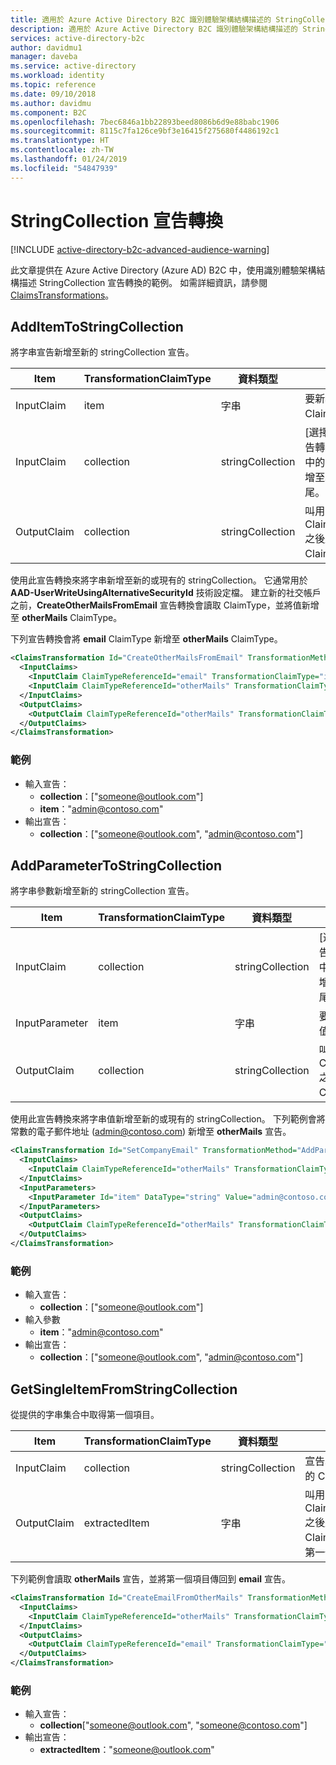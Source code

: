 ```yaml
---
title: 適用於 Azure Active Directory B2C 識別體驗架構結構描述的 StringCollection 宣告轉換範例 | Microsoft Docs
description: 適用於 Azure Active Directory B2C 識別體驗架構結構描述的 StringCollection 宣告轉換範例。
services: active-directory-b2c
author: davidmu1
manager: daveba
ms.service: active-directory
ms.workload: identity
ms.topic: reference
ms.date: 09/10/2018
ms.author: davidmu
ms.component: B2C
ms.openlocfilehash: 7bec6846a1bb22893beed8086b6d9e88babc1906
ms.sourcegitcommit: 8115c7fa126ce9bf3e16415f275680f4486192c1
ms.translationtype: HT
ms.contentlocale: zh-TW
ms.lasthandoff: 01/24/2019
ms.locfileid: "54847939"
---
```

# <a name="stringcollection-claims-transformations"></a>StringCollection 宣告轉換

[!INCLUDE [active-directory-b2c-advanced-audience-warning](../../includes/active-directory-b2c-advanced-audience-warning.md)]

此文章提供在 Azure Active Directory (Azure AD) B2C 中，使用識別體驗架構結構描述 StringCollection 宣告轉換的範例。 如需詳細資訊，請參閱 [ClaimsTransformations](claimstransformations.md)。

## <a name="additemtostringcollection"></a>AddItemToStringCollection

將字串宣告新增至新的 stringCollection 宣告。 

| Item | TransformationClaimType | 資料類型 | 注意 |
| ---- | ----------------------- | --------- | ----- |
| InputClaim | item | 字串 | 要新增至輸出宣告的 ClaimType。 |
| InputClaim | collection | stringCollection | [選擇性] 如果指定，宣告轉換就會複製此集合中的項目，並將項目新增至輸出集合宣告的結尾。 |
| OutputClaim | collection | stringCollection | 叫用此 ClaimsTransformation 之後所產生的 ClaimType。 |

使用此宣告轉換來將字串新增至新的或現有的 stringCollection。 它通常用於 **AAD-UserWriteUsingAlternativeSecurityId** 技術設定檔。 建立新的社交帳戶之前，**CreateOtherMailsFromEmail** 宣告轉換會讀取 ClaimType，並將值新增至 **otherMails** ClaimType。 

下列宣告轉換會將 **email** ClaimType 新增至 **otherMails** ClaimType。

```XML
<ClaimsTransformation Id="CreateOtherMailsFromEmail" TransformationMethod="AddItemToStringCollection">
  <InputClaims>
    <InputClaim ClaimTypeReferenceId="email" TransformationClaimType="item" />
    <InputClaim ClaimTypeReferenceId="otherMails" TransformationClaimType="collection" />
  </InputClaims>
  <OutputClaims>
    <OutputClaim ClaimTypeReferenceId="otherMails" TransformationClaimType="collection" />
  </OutputClaims>
</ClaimsTransformation>
```

### <a name="example"></a>範例

- 輸入宣告：
    - **collection**：["someone@outlook.com"]
    - **item**："admin@contoso.com"
- 輸出宣告： 
    - **collection**：["someone@outlook.com", "admin@contoso.com"]

## <a name="addparametertostringcollection"></a>AddParameterToStringCollection

將字串參數新增至新的 stringCollection 宣告。 

| Item | TransformationClaimType | 資料類型 | 注意 |
| ---- | ----------------------- | --------- | ----- |
| InputClaim | collection | stringCollection | [選擇性] 如果指定，宣告轉換就會複製此集合中的項目，並將項目新增至輸出集合宣告的結尾。 |
| InputParameter | item | 字串 | 要新增至輸出宣告的值。 |
| OutputClaim | collection | stringCollection | 叫用此 ClaimsTransformation 之後將產生的 ClaimType。 |

使用此宣告轉換來將字串值新增至新的或現有的 stringCollection。 下列範例會將常數的電子郵件地址 (admin@contoso.com) 新增至 **otherMails** 宣告。 

```XML
<ClaimsTransformation Id="SetCompanyEmail" TransformationMethod="AddParameterToStringCollection">
  <InputClaims>
    <InputClaim ClaimTypeReferenceId="otherMails" TransformationClaimType="collection" />
  </InputClaims>
  <InputParameters>
    <InputParameter Id="item" DataType="string" Value="admin@contoso.com" />
  </InputParameters>
  <OutputClaims>
    <OutputClaim ClaimTypeReferenceId="otherMails" TransformationClaimType="collection" />
  </OutputClaims>
</ClaimsTransformation>
```

### <a name="example"></a>範例

- 輸入宣告：
    - **collection**：["someone@outlook.com"]
- 輸入參數 
    - **item**："admin@contoso.com"
- 輸出宣告：
    - **collection**：["someone@outlook.com", "admin@contoso.com"]

## <a name="getsingleitemfromstringcollection"></a>GetSingleItemFromStringCollection

從提供的字串集合中取得第一個項目。 

| Item | TransformationClaimType | 資料類型 | 注意 |
| ---- | ----------------------- | --------- | ----- |
| InputClaim | collection | stringCollection | 宣告轉換用來取得項目的 ClaimType。 |
| OutputClaim | extractedItem | 字串 | 叫用此 ClaimsTransformation 之後所產生的 ClaimType。 集合中的第一個項目。 |

下列範例會讀取 **otherMails** 宣告，並將第一個項目傳回到 **email** 宣告。 

```XML
<ClaimsTransformation Id="CreateEmailFromOtherMails" TransformationMethod="GetSingleItemFromStringCollection">
  <InputClaims>
    <InputClaim ClaimTypeReferenceId="otherMails" TransformationClaimType="collection" />
  </InputClaims>
  <OutputClaims>
    <OutputClaim ClaimTypeReferenceId="email" TransformationClaimType="extractedItem" />
  </OutputClaims>
</ClaimsTransformation>
```

### <a name="example"></a>範例

- 輸入宣告：
    - **collection**["someone@outlook.com", "someone@contoso.com"]
- 輸出宣告： 
    - **extractedItem**："someone@outlook.com"

